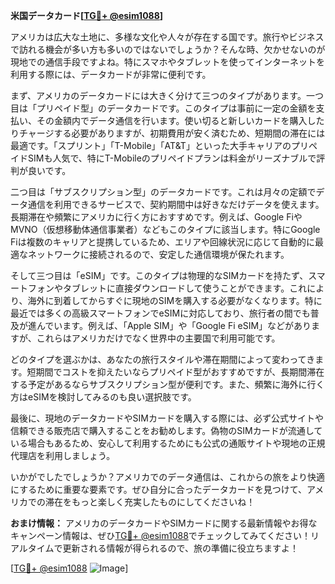 **米国データカード[[TG💪+ @esim1088](https://t.me/s/esim1088)]**

アメリカは広大な土地に、多様な文化や人々が存在する国です。旅行やビジネスで訪れる機会が多い方も多いのではないでしょうか？そんな時、欠かせないのが現地での通信手段ですよね。特にスマホやタブレットを使ってインターネットを利用する際には、データカードが非常に便利です。

まず、アメリカのデータカードには大きく分けて三つのタイプがあります。一つ目は「プリペイド型」のデータカードです。このタイプは事前に一定の金額を支払い、その金額内でデータ通信を行います。使い切ると新しいカードを購入したりチャージする必要がありますが、初期費用が安く済むため、短期間の滞在には最適です。「スプリント」「T-Mobile」「AT&T」といった大手キャリアのプリペイドSIMも人気で、特にT-Mobileのプリペイドプランは料金がリーズナブルで評判が良いです。

二つ目は「サブスクリプション型」のデータカードです。これは月々の定額でデータ通信を利用できるサービスで、契約期間中は好きなだけデータを使えます。長期滞在や頻繁にアメリカに行く方におすすめです。例えば、Google FiやMVNO（仮想移動体通信事業者）などもこのタイプに該当します。特にGoogle Fiは複数のキャリアと提携しているため、エリアや回線状況に応じて自動的に最適なネットワークに接続されるので、安定した通信環境が保たれます。

そして三つ目は「eSIM」です。このタイプは物理的なSIMカードを持たず、スマートフォンやタブレットに直接ダウンロードして使うことができます。これにより、海外に到着してからすぐに現地のSIMを購入する必要がなくなります。特に最近では多くの高級スマートフォンでeSIMに対応しており、旅行者の間でも普及が進んでいます。例えば、「Apple SIM」や「Google Fi eSIM」などがありますが、これらはアメリカだけでなく世界中の主要国で利用可能です。

どのタイプを選ぶかは、あなたの旅行スタイルや滞在期間によって変わってきます。短期間でコストを抑えたいならプリペイド型がおすすめですが、長期間滞在する予定があるならサブスクリプション型が便利です。また、頻繁に海外に行く方はeSIMを検討してみるのも良い選択肢です。

最後に、現地のデータカードやSIMカードを購入する際には、必ず公式サイトや信頼できる販売店で購入することをお勧めします。偽物のSIMカードが流通している場合もあるため、安心して利用するためにも公式の通販サイトや現地の正規代理店を利用しましょう。

いかがでしたでしょうか？アメリカでのデータ通信は、これからの旅をより快適にするために重要な要素です。ぜひ自分に合ったデータカードを見つけて、アメリカでの滞在をもっと楽しく充実したものにしてくださいね！

**おまけ情報：**
アメリカのデータカードやSIMカードに関する最新情報やお得なキャンペーン情報は、ぜひ[TG💪+ @esim1088](https://t.me/s/esim1088)でチェックしてみてください！リアルタイムで更新される情報が得られるので、旅の準備に役立ちますよ！

[[TG💪+ @esim1088](https://t.me/s/esim1088) ![Image](https://i.postimg.cc/Y0z9fWf4/image.png)]